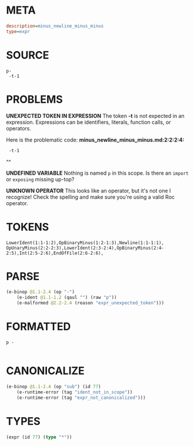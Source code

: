 # META
~~~ini
description=minus_newline_minus_minus
type=expr
~~~
# SOURCE
~~~roc
p-
 -t-1
~~~
# PROBLEMS
**UNEXPECTED TOKEN IN EXPRESSION**
The token **-t** is not expected in an expression.
Expressions can be identifiers, literals, function calls, or operators.

Here is the problematic code:
**minus_newline_minus_minus.md:2:2:2:4:**
```roc
 -t-1
```
 ^^


**UNDEFINED VARIABLE**
Nothing is named `p` in this scope.
Is there an `import` or `exposing` missing up-top?

**UNKNOWN OPERATOR**
This looks like an operator, but it's not one I recognize!
Check the spelling and make sure you're using a valid Roc operator.

# TOKENS
~~~zig
LowerIdent(1:1-1:2),OpBinaryMinus(1:2-1:3),Newline(1:1-1:1),
OpUnaryMinus(2:2-2:3),LowerIdent(2:3-2:4),OpBinaryMinus(2:4-2:5),Int(2:5-2:6),EndOfFile(2:6-2:6),
~~~
# PARSE
~~~clojure
(e-binop @1.1-2.4 (op "-")
	(e-ident @1.1-1.2 (qaul "") (raw "p"))
	(e-malformed @2.2-2.4 (reason "expr_unexpected_token")))
~~~
# FORMATTED
~~~roc
p -
	
~~~
# CANONICALIZE
~~~clojure
(e-binop @1.1-2.4 (op "sub") (id 77)
	(e-runtime-error (tag "ident_not_in_scope"))
	(e-runtime-error (tag "expr_not_canonicalized")))
~~~
# TYPES
~~~clojure
(expr (id 77) (type "*"))
~~~
